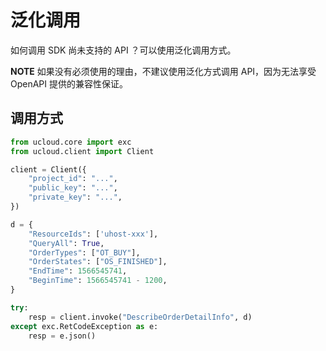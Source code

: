 

# 泛化调用

如何调用 SDK 尚未支持的 API ？可以使用泛化调用方式。

**NOTE** 如果没有必须使用的理由，不建议使用泛化方式调用 API，因为无法享受 OpenAPI 提供的兼容性保证。

## 调用方式

```python
from ucloud.core import exc
from ucloud.client import Client

client = Client({
    "project_id": "...",
    "public_key": "...",
    "private_key": "...",
})

d = {
    "ResourceIds": ['uhost-xxx'],
    "QueryAll": True,
    "OrderTypes": ["OT_BUY"],
    "OrderStates": ["OS_FINISHED"],
    "EndTime": 1566545741,
    "BeginTime": 1566545741 - 1200,
}

try:
    resp = client.invoke("DescribeOrderDetailInfo", d)
except exc.RetCodeException as e:
    resp = e.json()
```
